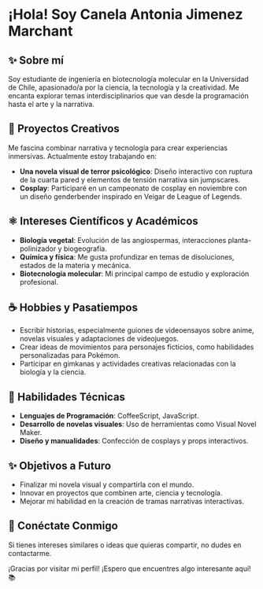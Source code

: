 # ¡Hola! Soy Canela Antonia Jimenez Marchant

## ✨ Sobre mí

Soy estudiante de ingeniería en biotecnología molecular en la Universidad de Chile, apasionado/a por la ciencia, la tecnología y la creatividad. Me encanta explorar temas interdisciplinarios que van desde la programación hasta el arte y la narrativa.

## 🎨 Proyectos Creativos

Me fascina combinar narrativa y tecnología para crear experiencias inmersivas. Actualmente estoy trabajando en:

- **Una novela visual de terror psicológico**: Diseño interactivo con ruptura de la cuarta pared y elementos de tensión narrativa sin jumpscares.
- **Cosplay**: Participaré en un campeonato de cosplay en noviembre con un diseño genderbender inspirado en Veigar de League of Legends.

## ⚛️ Intereses Científicos y Académicos

- **Biología vegetal**: Evolución de las angiospermas, interacciones planta-polinizador y biogeografía.
- **Química y física**: Me gusta profundizar en temas de disoluciones, estados de la materia y mecánica.
- **Biotecnología molecular**: Mi principal campo de estudio y exploración profesional.

## ☕️ Hobbies y Pasatiempos

- Escribir historias, especialmente guiones de videoensayos sobre anime, novelas visuales y adaptaciones de videojuegos.
- Crear ideas de movimientos para personajes ficticios, como habilidades personalizadas para Pokémon.
- Participar en gimkanas y actividades creativas relacionadas con la biología y la ciencia.

## 🔧 Habilidades Técnicas

- **Lenguajes de Programación**: CoffeeScript, JavaScript.
- **Desarrollo de novelas visuales**: Uso de herramientas como Visual Novel Maker.
- **Diseño y manualidades**: Confección de cosplays y props interactivos.

## ✨ Objetivos a Futuro

- Finalizar mi novela visual y compartirla con el mundo.
- Innovar en proyectos que combinen arte, ciencia y tecnología.
- Mejorar mi habilidad en la creación de tramas narrativas interactivas.

## 🚀 Conéctate Conmigo

Si tienes intereses similares o ideas que quieras compartir, no dudes en contactarme.

¡Gracias por visitar mi perfil! ¡Espero que encuentres algo interesante aquí! 📚


